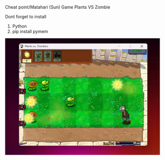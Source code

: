 Cheat point/Matahari (Sun) Game Plants VS Zombie

Dont forget to install
1. Python
2. pip install pymem

   
![img](img/before.png)
